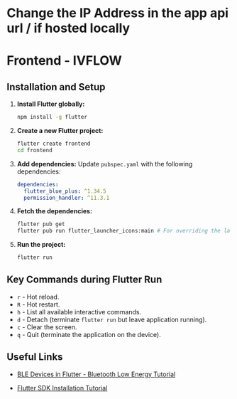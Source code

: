 # Change the IP Address in the app api url / if hosted locally

# Frontend - IVFLOW

## Installation and Setup

1. **Install Flutter globally:**

   ```bash
   npm install -g flutter
   ```

2. **Create a new Flutter project:**

   ```bash
   flutter create frontend
   cd frontend
   ```

3. **Add dependencies:**
   Update `pubspec.yaml` with the following dependencies:

   ```yaml
   dependencies:
     flutter_blue_plus: ^1.34.5
     permission_handler: ^11.3.1
   ```

4. **Fetch the dependencies:**

   ```bash
   flutter pub get
   flutter pub run flutter_launcher_icons:main # For overriding the launcher icons with our own in assets folder
   ```

5. **Run the project:**
   ```bash
   flutter run
   ```

## Key Commands during Flutter Run

- `r` - Hot reload.
- `R` - Hot restart.
- `h` - List all available interactive commands.
- `d` - Detach (terminate `flutter run` but leave application running).
- `c` - Clear the screen.
- `q` - Quit (terminate the application on the device).

## Useful Links

- [BLE Devices in Flutter - Bluetooth Low Energy Tutorial](https://protocoderspoint.com/ble-devices-in-flutter-bluetooth-low-energy/)

- [Flutter SDK Installation Tutorial](https://www.youtube.com/watch?v=wvPVt6ubF4Q/)

